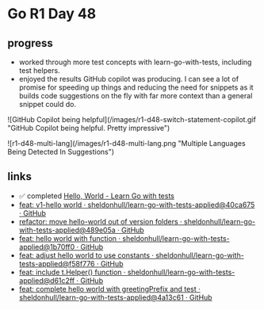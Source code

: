 # Go R1 Day 48


## progress

- worked through more test concepts with learn-go-with-tests, including test helpers.
- enjoyed the results GitHub copilot was producing.
I can see a lot of promise for speeding up things and reducing the need for snippets as it builds code suggestions on the fly with far more context than a general snippet could do.

![GitHub Copilot being helpful](/images/r1-d48-switch-statement-copilot.gif &#34;GitHub Copilot being helpful. Pretty impressive&#34;)

![r1-d48-multi-lang](/images/r1-d48-multi-lang.png &#34;Multiple Languages Being Detected In Suggestions&#34;)

## links

- ✅ completed [Hello, World - Learn Go with tests](https://quii.gitbook.io/learn-go-with-tests/go-fundamentals/hello-world)
- [feat: v1-hello world · sheldonhull/learn-go-with-tests-applied@40ca675 · GitHub](https://github.com/sheldonhull/learn-go-with-tests-applied/commit/40ca6750a1707d02e984c1e3d06bb4ed5f005e09)
- [refactor: move hello-world out of version folders · sheldonhull/learn-go-with-tests-applied@489e05a · GitHub](https://github.com/sheldonhull/learn-go-with-tests-applied/commit/489e05ada980b415bbccc3db389d2e24d5ca29c3)
- [feat: hello world with function · sheldonhull/learn-go-with-tests-applied@1b70ff0 · GitHub](https://github.com/sheldonhull/learn-go-with-tests-applied/commit/1b70ff0ff9c733562f7092053ac90ed4158123b2)
- [feat: adjust hello world to use constants · sheldonhull/learn-go-with-tests-applied@f58f776 · GitHub](https://github.com/sheldonhull/learn-go-with-tests-applied/commit/f58f77676f04f5103fae95e15d9046a604ad05ca)
- [feat: include t.Helper() function · sheldonhull/learn-go-with-tests-applied@d61c2ff · GitHub](https://github.com/sheldonhull/learn-go-with-tests-applied/commit/d61c2fffef097799c476db26165724d78557be07)
- [feat: complete hello world with greetingPrefix and test · sheldonhull/learn-go-with-tests-applied@4a13c61 · GitHub](https://github.com/sheldonhull/learn-go-with-tests-applied/commit/4a13c617f14f91280b901c6e42bd2b6d72ee2870)

